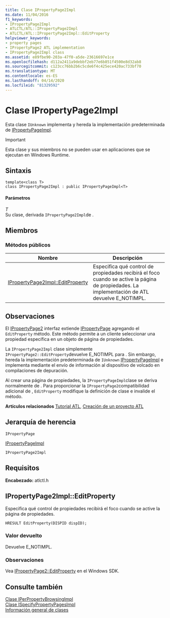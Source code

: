 ```yaml
---
title: Clase IPropertyPage2Impl
ms.date: 11/04/2016
f1_keywords:
- IPropertyPage2Impl
- ATLCTL/ATL::IPropertyPage2Impl
- ATLCTL/ATL::IPropertyPage2Impl::EditProperty
helpviewer_keywords:
- property pages
- IPropertyPage2 ATL implementation
- IPropertyPage2Impl class
ms.assetid: e89fbe90-203a-47f0-a5de-23616697e1ce
ms.openlocfilehash: d112a2411a9debbf2eb77e6b851f4500e8d32ab8
ms.sourcegitcommit: c123cc76bb2b6c5cde6f4c425ece420ac733bf70
ms.translationtype: MT
ms.contentlocale: es-ES
ms.lasthandoff: 04/14/2020
ms.locfileid: "81329592"
---
```

# <a name="ipropertypage2impl-class"></a>Clase IPropertyPage2Impl

Esta clase `IUnknown` implementa y hereda la implementación predeterminada de [IPropertyPageImpl](../../atl/reference/ipropertypageimpl-class.md).

> [!IMPORTANT]
> Esta clase y sus miembros no se pueden usar en aplicaciones que se ejecutan en Windows Runtime.

## <a name="syntax"></a>Sintaxis

```
template<class T>
class IPropertyPage2Impl : public IPropertyPageImpl<T>
```

#### <a name="parameters"></a>Parámetros

*T*<br/>
Su clase, derivada `IPropertyPage2Impl`de .

## <a name="members"></a>Miembros

### <a name="public-methods"></a>Métodos públicos

|Nombre|Descripción|
|----------|-----------------|
|[IPropertyPage2Impl::EditProperty](#editproperty)|Especifica qué control de propiedades recibirá el foco cuando se active la página de propiedades. La implementación de ATL devuelve E_NOTIMPL.|

## <a name="remarks"></a>Observaciones

El [IPropertyPage2](/windows/win32/api/ocidl/nn-ocidl-ipropertypage2) interfaz extiende [IPropertyPage](/windows/win32/api/ocidl/nn-ocidl-ipropertypage) agregando el `EditProperty` método. Este método permite a un cliente seleccionar una propiedad específica en un objeto de página de propiedades.

La `IPropertyPage2Impl` clase simplemente `IPropertyPage2::EditProperty`devuelve E_NOTIMPL para . Sin embargo, hereda la implementación predeterminada de `IUnknown` [IPropertyPageImpl](../../atl/reference/ipropertypageimpl-class.md) e implementa mediante el envío de información al dispositivo de volcado en compilaciones de depuración.

Al crear una página de propiedades, la `IPropertyPageImpl`clase se deriva normalmente de . Para proporcionar la `IPropertyPage2`compatibilidad adicional de , `EditProperty` modifique la definición de clase e invalide el método.

**Artículos relacionados** [Tutorial ATL](../../atl/active-template-library-atl-tutorial.md), [Creación de un proyecto ATL](../../atl/reference/creating-an-atl-project.md)

## <a name="inheritance-hierarchy"></a>Jerarquía de herencia

`IPropertyPage`

[IPropertyPageImpl](../../atl/reference/ipropertypageimpl-class.md)

`IPropertyPage2Impl`

## <a name="requirements"></a>Requisitos

**Encabezado:** atlctl.h

## <a name="ipropertypage2impleditproperty"></a><a name="editproperty"></a>IPropertyPage2Impl::EditProperty

Especifica qué control de propiedades recibirá el foco cuando se active la página de propiedades.

```
HRESULT EditProperty(DISPID dispID);
```

### <a name="return-value"></a>Valor devuelto

Devuelve E_NOTIMPL.

### <a name="remarks"></a>Observaciones

Vea [IPropertyPage2::EditProperty](/windows/win32/api/ocidl/nf-ocidl-ipropertypage2-editproperty) en el Windows SDK.

## <a name="see-also"></a>Consulte también

[Clase IPerPropertyBrowsingImpl](../../atl/reference/iperpropertybrowsingimpl-class.md)<br/>
[Clase ISpecifyPropertyPagesImpl](../../atl/reference/ispecifypropertypagesimpl-class.md)<br/>
[Información general de clases](../../atl/atl-class-overview.md)
